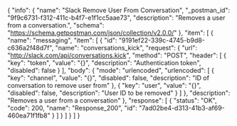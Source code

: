 {
  "info": {
    "name": "Slack Remove User From Conversation",
    "_postman_id": "9f9c6731-f312-411c-b4f7-e1f1cc5aae73",
    "description": "Removes a user from a conversation.",
    "schema": "https://schema.getpostman.com/json/collection/v2.0.0/"
  },
  "item": [
    {
      "name": "messaging",
      "item": [
        {
          "id": "9191ef22-339c-4745-b9d8-c636a2f48d7f",
          "name": "conversations_kick",
          "request": {
            "url": "http://slack.com/api/conversations.kick",
            "method": "POST",
            "header": [
              {
                "key": "token",
                "value": "{}",
                "description": "Authentication token",
                "disabled": false
              }
            ],
            "body": {
              "mode": "urlencoded",
              "urlencoded": [
                {
                  "key": "channel",
                  "value": "{}",
                  "disabled": false,
                  "description": "ID of conversation to remove user from"
                },
                {
                  "key": "user",
                  "value": "{}",
                  "disabled": false,
                  "description": "User ID to be removed"
                }
              ]
            },
            "description": "Removes a user from a conversation"
          },
          "response": [
            {
              "status": "OK",
              "code": 200,
              "name": "Response_200",
              "id": "7ad02be4-d313-41b3-af69-460ea71f1fb8"
            }
          ]
        }
      ]
    }
  ]
}